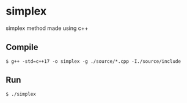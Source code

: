 # simplex

simplex method made using c++

## Compile
`$ g++ -std=c++17 -o simplex -g ./source/*.cpp -I./source/include`

## Run
`$ ./simplex`
